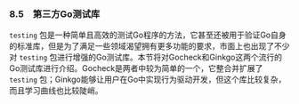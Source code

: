 ### 8.5　第三方Go测试库

`testing` 包是一种简单且高效的测试Go程序的方法，它甚至还被用于验证Go自身的标准库，但是为了满足一些领域渴望拥有更多功能的要求，市面上也出现了不少对 `testing` 包进行增强的Go测试库。本节将对Gocheck和Ginkgo这两个流行的Go测试库进行介绍。Gocheck是两者中较为简单的一个，它整合并扩展了 `testing` 包；Ginkgo能够让用户在Go中实现行为驱动开发，但这个库比较复杂，而且学习曲线也比较陡峭。

